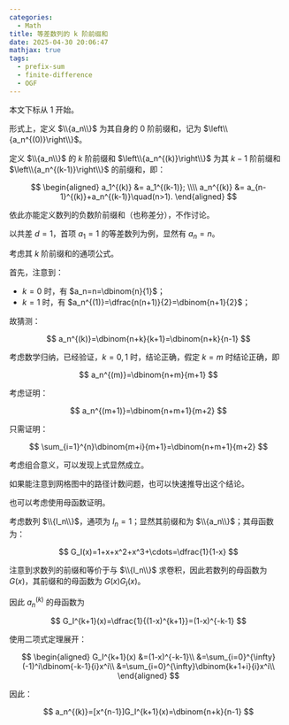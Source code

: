 ```yaml
---
categories:
  - Math
title: 等差数列的 k 阶前缀和
date: 2025-04-30 20:06:47
mathjax: true
tags:
  - prefix-sum
  - finite-difference
  - OGF
---
```


本文下标从 $1$ 开始。

形式上，定义 $\\{a_n\\}$ 为其自身的 $0$ 阶前缀和，记为 $\left\\{a_n^{(0)}\right\\}$。

定义 $\\{a_n\\}$ 的 $k$ 阶前缀和 $\left\\{a_n^{(k)}\right\\}$ 为其 $k-1$ 阶前缀和 $\left\\{a_n^{(k-1)}\right\\}$ 的前缀和，即：

$$
\begin{aligned}
a_1^{(k)} &= a_1^{(k-1)}; \\\\
a_n^{(k)} &= a_{n-1}^{(k)}+a_n^{(k-1)}\quad(n>1).
\end{aligned}
$$

依此亦能定义数列的负数阶前缀和（也称差分），不作讨论。

以共差 $d=1$，首项 $a_1=1$ 的等差数列为例，显然有 $a_n=n$。

考虑其 $k$ 阶前缀和的通项公式。

首先，注意到：

+ $k=0$ 时，有 $a_n=n=\dbinom{n}{1}$；
+ $k=1$ 时，有 $a_n^{(1)}=\dfrac{n(n+1)}{2}=\dbinom{n+1}{2}$；

故猜测：

$$
a_n^{(k)}=\dbinom{n+k}{k+1}=\dbinom{n+k}{n-1}
$$

考虑数学归纳，已经验证，$k=0,1$ 时，结论正确，假定 $k=m$ 时结论正确，即

$$
a_n^{(m)}=\dbinom{n+m}{m+1}
$$

考虑证明：

$$
a_n^{(m+1)}=\dbinom{n+m+1}{m+2}
$$

只需证明：

$$
\sum_{i=1}^{n}\dbinom{m+i}{m+1}=\dbinom{n+m+1}{m+2}
$$

考虑组合意义，可以发现上式显然成立。

如果能注意到网格图中的路径计数问题，也可以快速推导出这个结论。

也可以考虑使用母函数证明。

考虑数列 $\\{I_n\\}$，通项为 $I_n=1$；显然其前缀和为 $\\{a_n\\}$；其母函数为：

$$
G_I(x)=1+x+x^2+x^3+\cdots=\dfrac{1}{1-x}
$$

注意到求数列的前缀和等价于与 $\\{I_n\\}$ 求卷积，因此若数列的母函数为 $G(x)$，其前缀和的母函数为 $G(x)G_I(x)$。

因此 $a_n^{(k)}$ 的母函数为

$$
G_I^{k+1}(x)=\dfrac{1}{(1-x)^{k+1}}=(1-x)^{-k-1}
$$

使用二项式定理展开：

$$
\begin{aligned}
G_I^{k+1}(x)
&=(1-x)^{-k-1}\\
&=\sum_{i=0}^{\infty}(-1)^i\dbinom{-k-1}{i}x^i\\
&=\sum_{i=0}^{\infty}\dbinom{k+1+i}{i}x^i\\
\end{aligned}
$$

因此：

$$
a_n^{(k)}=[x^{n-1}]G_I^{k+1}(x)=\dbinom{n+k}{n-1}
$$

